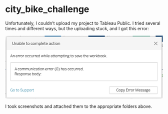 # city_bike_challenge

Unfortunately, I couldn’t upload my project to Tableau Public. I tried several times and different ways, but the uploading stuck, and I got this error:

![image](https://github.com/jennykardashov/city_bike_challenge/blob/main/error2.png)

I took screenshots and attached them to the appropriate folders above.
